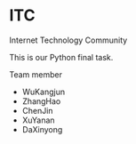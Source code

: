 # ITC
Internet Technology Community 

This is our Python final task.

Team member

* WuKangjun
* ZhangHao
* ChenJin
* XuYanan
* DaXinyong


